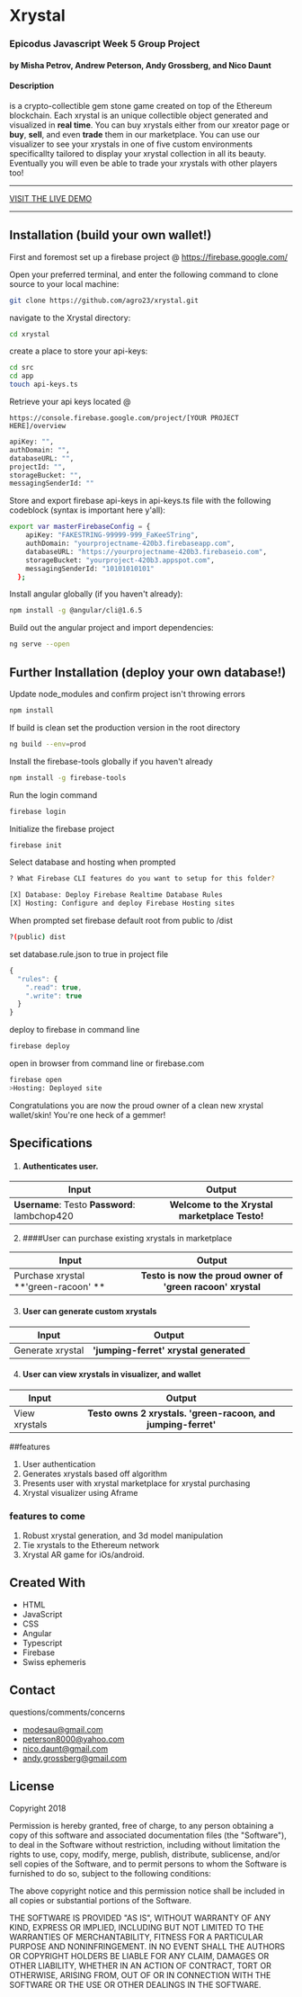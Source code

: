

Xrystal
==========
### Epicodus Javascript Week 5 Group Project
#### by Misha Petrov, Andrew Peterson,  Andy Grossberg, and Nico Daunt


#### Description
is a crypto-collectible gem stone game created on top of the Ethereum blockchain. Each xrystal is an unique collectible object generated and visualized in <strong>real time</strong>. You can buy xrystals either from our xreator page or <strong>buy</strong>, <strong>sell</strong>, and even <strong>trade</strong> them in our marketplace. You can use our visualizer to see your xrystals in one of five custom environments specificallty tailored to display your xrystal collection in all its beauty. Eventually you will even be able to trade your xrystals with other players too!
***
[VISIT THE LIVE DEMO]()
***

## Installation (build your own wallet!)

First and foremost set up a firebase project @ https://firebase.google.com/


Open your preferred terminal, and enter the following command to clone source to your local machine:
```sh
git clone https://github.com/agro23/xrystal.git
```

navigate to the Xrystal directory:
```sh
cd xrystal
```

create a place to store your api-keys:
```sh
cd src
cd app
touch api-keys.ts
```

Retrieve your api keys located @
```
https://console.firebase.google.com/project/[YOUR PROJECT HERE]/overview
```

```sh
apiKey: "",
authDomain: "",
databaseURL: "",
projectId: "",
storageBucket: "",
messagingSenderId: ""
```

Store and export firebase api-keys in api-keys.ts file with the following codeblock (syntax is important here y'all):
```sh
export var masterFirebaseConfig = {
    apiKey: "FAKESTRING-99999-999_FaKeeSTring",
    authDomain: "yourprojectname-420b3.firebaseapp.com",
    databaseURL: "https://yourprojectname-420b3.firebaseio.com",
    storageBucket: "yourproject-420b3.appspot.com",
    messagingSenderId: "10101010101"
  };
```


Install angular globally (if you haven't already):
```sh
npm install -g @angular/cli@1.6.5
```


Build out the angular project and import dependencies:
```sh
ng serve --open
```

## Further Installation (deploy your own database!)

Update node_modules and confirm project isn't throwing errors
```sh
npm install
```
If build is clean set the production version in the root directory
```sh
ng build --env=prod
```
Install the firebase-tools globally if you haven't already
```sh
npm install -g firebase-tools
```
Run the login command
```sh
firebase login
```
Initialize the firebase project
```sh
firebase init
```

Select database and hosting when prompted
```sh
? What Firebase CLI features do you want to setup for this folder?

[X] Database: Deploy Firebase Realtime Database Rules
[X] Hosting: Configure and deploy Firebase Hosting sites
```

When prompted set firebase default root from public to /dist
```sh
?(public) dist
```
set database.rule.json to true in project file
```js
{
  "rules": {
    ".read": true,
    ".write": true
  }
}
```
deploy to firebase in command line
```sh
firebase deploy
```
open in browser from command line or firebase.com
```sh
firebase open
>Hosting: Deployed site
```

Congratulations you are now the proud owner of a clean new xrystal wallet/skin! You're one heck of a gemmer!


## Specifications

1. #### Authenticates user.

| Input      | Output           |
| ------------- |:-------------:|
| **Username**: Testo **Password**: lambchop420    | **Welcome to the Xrystal marketplace Testo!** |


2.  ####User can purchase existing xrystals in marketplace

| Input      | Output           |
| ------------- |:-------------:|
| Purchase xrystal **'green-racoon' **     | **Testo is now the proud owner of 'green racoon' xrystal** |

3. #### User can generate custom xrystals

| Input      | Output           |
| ------------- |:-------------:|
| Generate xrystal   | **'jumping-ferret' xrystal generated** |

4. #### User can view xrystals in visualizer, and wallet

| Input      | Output           |
| ------------- |:-------------:|
| View xrystals    | **Testo owns 2 xrystals. 'green-racoon, and jumping-ferret'** |



##features
1. User authentication
2. Generates xrystals based off algorithm
3. Presents user with xrystal marketplace for xrystal purchasing
4. Xrystal visualizer using Aframe

### features to come
1. Robust xrystal generation, and 3d model manipulation
2. Tie xrystals to the Ethereum network
3. Xrystal AR game for iOs/android. 





## Created With
* HTML
* JavaScript
* CSS
* Angular
* Typescript
* Firebase
* Swiss ephemeris



## Contact
questions/comments/concerns
* [modesau@gmail.com](mailto:modesau@gmail.com)
* [peterson8000@yahoo.com](mailto:peterson8000@yahoo.com)
* [nico.daunt@gmail.com](mailto:nico.daunt@gmail.com)
* [andy.grossberg@gmail.com](mailto:andy.grossberg@gmail.com)





## License
Copyright 2018

Permission is hereby granted, free of charge, to any person obtaining a copy of this software and associated documentation files (the "Software"), to deal in the Software without restriction, including without limitation the rights to use, copy, modify, merge, publish, distribute, sublicense, and/or sell copies of the Software, and to permit persons to whom the Software is furnished to do so, subject to the following conditions:

The above copyright notice and this permission notice shall be included in all copies or substantial portions of the Software.

THE SOFTWARE IS PROVIDED "AS IS", WITHOUT WARRANTY OF ANY KIND, EXPRESS OR IMPLIED, INCLUDING BUT NOT LIMITED TO THE WARRANTIES OF MERCHANTABILITY, FITNESS FOR A PARTICULAR PURPOSE AND NONINFRINGEMENT. IN NO EVENT SHALL THE AUTHORS OR COPYRIGHT HOLDERS BE LIABLE FOR ANY CLAIM, DAMAGES OR OTHER LIABILITY, WHETHER IN AN ACTION OF CONTRACT, TORT OR OTHERWISE, ARISING FROM, OUT OF OR IN CONNECTION WITH THE SOFTWARE OR THE USE OR OTHER DEALINGS IN THE SOFTWARE.
